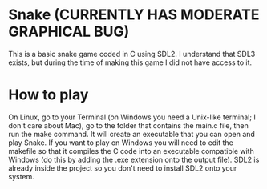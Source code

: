 # Snake (CURRENTLY HAS MODERATE GRAPHICAL BUG)

<p>This is a basic snake game coded in C using SDL2. I understand that SDL3 exists, but during the time of making this game I did not have access to it.</p>

# How to play

<p>On Linux, go to your Terminal (on Windows you need a Unix-like terminal; I don't care about Mac), go to the folder that contains the main.c file, then run the make command. It will create an executable that you can open and play Snake. If you want to play on Windows you will need to edit the makefile so that it compiles the C code into an executable compatible with Windows (do this by adding the .exe extension onto the output file). SDL2 is already inside the project so you don't need to install SDL2 onto your system.</p>
